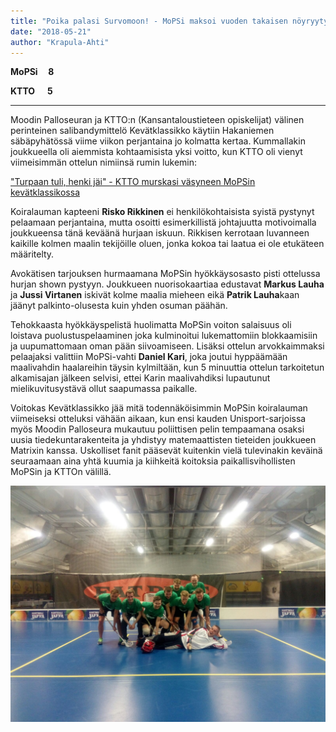 ```yaml
---
title: "Poika palasi Survomoon! - MoPSi maksoi vuoden takaisen nöyryytyksen takaisin Kevätklassikossa"
date: "2018-05-21"
author: "Krapula-Ahti"
---
```


**MoPSi     8**

**KTTO      5**

* * *

Moodin Palloseuran ja KTTO:n (Kansantaloustieteen opiskelijat) välinen perinteinen salibandymittelö Kevätklassikko käytiin Hakaniemen säbäpyhätössä viime viikon perjantaina jo kolmatta kertaa. Kummallakin joukkueella oli aiemmista kohtaamisista yksi voitto, kun KTTO oli vienyt viimeisimmän ottelun nimiinsä rumin lukemin:

["Turpaan tuli, henki jäi" - KTTO murskasi väsyneen MoPSin kevätklassikossa](../2017-04-10-turpaan-tuli-henki-jai-ktto-murskasi-vasyneen-mopsin-kevatklassikossa/)

Koiralauman kapteeni **Risko Rikkinen** ei henkilökohtaisista syistä pystynyt pelaamaan perjantaina, mutta osoitti esimerkillistä johtajuutta motivoimalla joukkueensa tänä keväänä hurjaan iskuun. Rikkisen kerrotaan luvanneen kaikille kolmen maalin tekijöille oluen, jonka kokoa tai laatua ei ole etukäteen määritelty.

Avokätisen tarjouksen hurmaamana MoPSin hyökkäysosasto pisti ottelussa hurjan shown pystyyn. Joukkueen nuorisokaartiaa edustavat **Markus Lauha** ja **Jussi Virtanen** iskivät kolme maalia mieheen eikä **Patrik Lauha**kaan jäänyt palkinto-olusesta kuin yhden osuman päähän.

Tehokkaasta hyökkäyspelistä huolimatta MoPSin voiton salaisuus oli loistava puolustuspelaaminen joka kulminoitui lukemattomiin blokkaamisiin ja uupumattomaan oman pään siivoamiseen. Lisäksi ottelun arvokkaimmaksi pelaajaksi valittiin MoPSi-vahti **Daniel Kari**, joka joutui hyppäämään maalivahdin haalareihin täysin kylmiltään, kun 5 minuuttia ottelun tarkoitetun alkamisajan jälkeen selvisi, ettei Karin maalivahdiksi lupautunut mielikuvitusystävä ollut saapumassa paikalle.

Voitokas Kevätklassikko jää mitä todennäköisimmin MoPSin koiralauman viimeiseksi otteluksi vähään aikaan, kun ensi kauden Unisport-sarjoissa myös Moodin Palloseura mukautuu poliittisen pelin tempaamana osaksi uusia tiedekuntarakenteita ja yhdistyy matemaattisten tieteiden joukkueen Matrixin kanssa. Uskolliset fanit pääsevät kuitenkin vielä tulevinakin keväinä seuraamaan aina yhtä kuumia ja kiihkeitä koitoksia paikallisvihollisten MoPSin ja KTTOn välillä.

![Voitokas MoPSi yhteiskuvassa ottelun jälkeen.](./WhatsApp%20Image%202018-05-21%20at%2016.13.52.jpeg)
